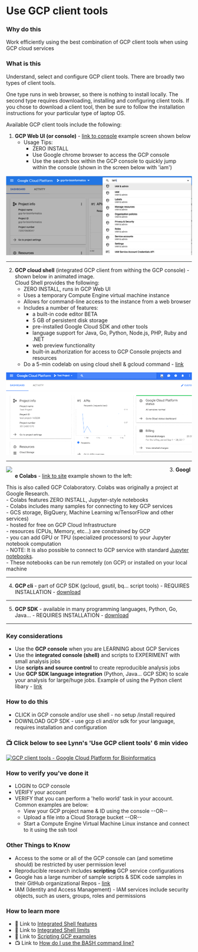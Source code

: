 # Use GCP client tools


### Why do this
 Work efficiently using the best combination of GCP client tools when using GCP cloud services

### What is this
 Understand, select and configure GCP client tools. There are broadly two types of client tools.  
 
 One type runs in web browser, so there is nothing to install locally. The second type requires downloading, installing and configuring client tools. If you chose to download a client tool, then be sure to follow the installation instructions for your particular type of laptop OS.  

 Available GCP client tools include the following:   

1. **GCP Web UI (or console)** - [link to console](https://console.cloud.google.com/) example screen shown below
    - Usage Tips:
        - ZERO INSTALL
        - Use Google chrome browser to access the GCP console
        - Use the search box within the GCP console to quickly jump within the console (shown in the screen below with 'iam')

[   ![GCP integrated search](/images/jump.png)]()    

---

2. **GCP cloud shell** (integrated GCP client from withing the GCP console) - shown below in animated image.   
Cloud Shell provides the following:
    - ZERO INSTALL, runs in GCP Web UI
    - Uses a temporary Compute Engine virtual machine instance
    - Allows for command-line access to the instance from a web browser
    - Includes a number of features:
        - a built-in code editor BETA
        - 5 GB of persistent disk storage
        - pre-installed Google Cloud SDK and other tools
        - language support for Java, Go, Python, Node.js, PHP, Ruby and .NET
        - web preview functionality
        - built-in authorization for access to GCP Console projects and resources
    - Do a 5-min codelab on using cloud shell & gcloud command - [link](https://codelabs.developers.google.com/codelabs/cloud-shell/index.html)

[   ![GCP integrated shell](/images/shellstart-update.gif)]()

---

 <img src="https://github.com/lynnlangit/gcp-for-bioinformatics/raw/master/images/colabs.png" width="460" align="left"> 

3.  **Google Colabs** - [link to site](https://colab.research.google.com) example shown to the left:

This is also called GCP Colaboratory.  Colabs was originally a project at Google Research.  
    - Colabs features ZERO INSTALL, Jupyter-style notebooks   
    - Colabs includes many samples for connecting to key GCP services   
        - GCS storage, BigQuery, Machine Learning w/TensorFlow and other services)  
        - hosted for free on GCP Cloud Infrastructure  
        - resources (CPUs, Memory, etc...) are constrained by GCP  
        - you can add GPU or TPU (specialized processors) to your Jupyter notebook computation  
    - NOTE: It is also possible to connect to GCP service with standard [Jupyter notebooks](https://jupyter.org/).    
    - These notebooks can be run remotely (on GCP) or installed on your local machine  

---

4.  **GCP cli** - part of GCP SDK (gcloud, gsutil, bq... script tools) - REQUIRES INSTALLATION - [download](https://cloud.google.com/sdk/)

---

5.  **GCP SDK** - available in many programming languages, Python, Go, Java... - REQUIRES INSTALLATION - [download](https://cloud.google.com/sdk/)

---

### Key considerations
 - Use the **GCP console** when you are LEARNING about GCP Services
 - Use the **integrated console (shell)** and scripts to EXPERIMENT with small analysis jobs
 - Use **scripts and source control** to create reproducible analysis jobs
 - Use **GCP SDK language integration** (Python, Java... GCP SDK) to scale your analysis for large/huge jobs. Example of using the Python client libary - [link](https://cloud.google.com/compute/docs/tutorials/python-guide)

### How to do this
 - CLICK in GCP console and/or use shell - no setup /install required
 - DOWNLOAD GCP SDK - use gcp cli and/or sdk for your language, requires installation and configuration

 ### 📺 Click below to see Lynn's 'Use GCP client tools' 6 min video
[![GCP client tools - Google Cloud Platform for Bioinformatics](http://img.youtube.com/vi/ce1XZ68NdA8/0.jpg)](http://www.youtube.com/watch?v=ce1XZ68NdA8 "GCP client tools - Google Cloud Platform for Bioinformatics")

### How to verify you've done it
 - LOGIN  to GCP console
 - VERIFY your account
 - VERIFY that you can perform a 'hello world' task in your account.  Common examples are below:
    - View your GCP project name & ID using the console --OR-- 
    - Upload a file into a Cloud Storage bucket --OR--
    - Start a Compute Engine Virtual Machine Linux instance and connect to it using the ssh tool

### Other Things to Know
 - Access to the some or all of the GCP console can (and sometime should) be restricted by user permission level
 - Reproducible research includes **scripting** GCP service configurations
 - Google has a large number of sample scripts & SDK code samples in their GitHub organizational Repos - [link](https://github.com/GoogleCloudPlatform)
 - IAM (Identity and Access Management) - IAM services include security objects, such as users, groups, roles and permissions

### How to learn more
 - 📘 Link to [Integrated Shell features](https://cloud.google.com/shell/docs/features)
 - 📘 Link to [Integrated Shell limits](https://cloud.google.com/shell/docs/limitations)
 - 📘 Link to [Scripting GCP examples](https://cloud.google.com/sdk/docs/scripting-gcloud)
 - 📺 Link to [How do I use the BASH command line?](https://www.youtube.com/watch?v=EMaFdfIlK58)
